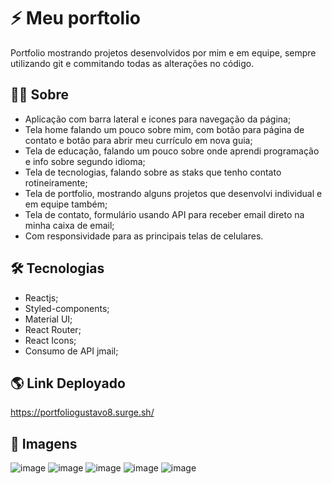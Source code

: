 # ⚡ Meu porftolio 

Portfolio mostrando projetos desenvolvidos por mim e em equipe, sempre utilizando git e commitando todas as alterações no código. 

## 👨‍💻 Sobre
- Aplicação com barra lateral e icones para navegação da página;
- Tela home falando um pouco sobre mim, com botão para página de contato e botão para abrir meu currículo em nova guia;
- Tela de educação, falando um pouco sobre onde aprendi programação e info sobre segundo idioma; 
- Tela de tecnologias, falando sobre as staks que tenho contato rotineiramente; 
- Tela de portfolio, mostrando alguns projetos que desenvolvi individual e em equipe também; 
- Tela de contato, formulário usando API para receber email direto na minha caixa de email;
- Com responsividade para as principais telas de celulares.

## 🛠 Tecnologias 
- Reactjs;
- Styled-components;
- Material UI;
- React Router; 
- React Icons; 
- Consumo de API jmail;

## 🌎 Link Deployado

https://portfoliogustavo8.surge.sh/

## 📸 Imagens
![image](https://user-images.githubusercontent.com/104602579/185789317-93c1f4a0-011a-4b75-9857-0d32c2251db3.png)
![image](https://user-images.githubusercontent.com/104602579/185789333-39fbde16-823c-4018-a098-e1ac8444c4b0.png)
![image](https://user-images.githubusercontent.com/104602579/185789339-15817e12-9330-4641-aba5-3edab8d51195.png)
![image](https://user-images.githubusercontent.com/104602579/185789343-c250edd9-63ea-4c38-9563-ee7ff54d17ad.png)
![image](https://user-images.githubusercontent.com/104602579/185789354-586902d1-ba91-40d9-8929-7f63053c1172.png)


